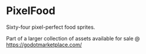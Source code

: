 # PixelFood

Sixty-four pixel-perfect food sprites.

Part of a larger collection of assets available for sale @ <https://godotmarketplace.com/>
